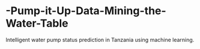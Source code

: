# -Pump-it-Up-Data-Mining-the-Water-Table
Intelligent water pump status prediction in Tanzania using machine learning.
